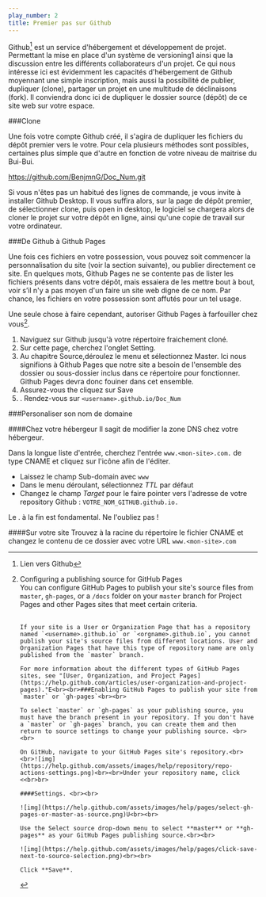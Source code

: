 ```yaml
---
play_number: 2
title: Premier pas sur Github
---
```


Github[^1] est un service d'hébergement et développement de projet. Permettant la mise en place d'un système de versioning1 ainsi que la discussion entre les différents collaborateurs d'un projet. Ce qui nous intéresse ici est évidemment les capacités d'hébergement de Github moyennant une simple inscription, mais aussi la possibilité de publier, dupliquer (clone), partager un projet en une multitude de déclinaisons (fork). Il conviendra donc ici de dupliquer le dossier source (dépôt) de ce site web sur votre espace.

###Clone

Une fois votre compte Github créé, il s'agira de dupliquer les fichiers du dépôt premier vers le votre. Pour cela plusieurs méthodes sont possibles, certaines plus simple que d'autre en fonction de votre niveau de maitrise du Bui-Bui. 

https://github.com/BenjmnG/Doc_Num.git

Si vous n'êtes pas un habitué des lignes de commande, je vous invite à installer Github Desktop. Il vous suffira alors, sur la page de dépôt premier, de sélectionner clone, puis open in desktop, le logiciel se chargera alors de cloner le projet sur votre dépôt en ligne, ainsi qu'une copie de travail sur votre ordinateur.

###De Github à Github Pages

Une fois ces fichiers en votre possession, vous pouvez soit commencer la personnalisation du site (voir la section suivante), ou publier directement ce site. En quelques mots, Github Pages ne se contente pas de lister les fichiers présents dans votre dépôt, mais essaiera de les mettre bout à bout, voir s’il n'y a pas moyen d'un faire un site web digne de ce nom. Par chance, les fichiers en votre possession sont affutés pour un tel usage.

Une seule chose à faire cependant, autoriser Github Pages à farfouiller chez vous[^2]. 

1. Naviguez sur Github jusqu'à votre répertoire fraichement cloné. 
2. Sur cette page, cherchez l'onglet Setting. 
3. Au chapitre Source,déroulez le menu et sélectionnez Master. Ici nous signifions à Github Pages que notre site a besoin de l'ensemble des dossier ou sous-dossier inclus dans ce répertoire pour fonctionner. Github Pages devra donc fouiner dans cet ensemble.
4. Assurez-vous the cliquez sur Save
5. . Rendez-vous sur `<username>.github.io/Doc_Num`

###Personaliser son nom de domaine

####Chez votre hébergeur
Il sagit de modifier la zone DNS chez votre hébergeur.

Dans la longue liste d'entrée, cherchez l'entrée  `www.<mon-site>.com.` de type CNAME et cliquez sur l'icône afin de l'éditer.

* Laissez le champ Sub-domain avec `www`
* Dans le menu déroulant, sélectionnez *TTL* par défaut
* Changez le champ *Target* pour le faire pointer vers l'adresse de votre repository Github : `VOTRE_NOM_GITHUB.github.io.`

Le . à la fin est fondamental. Ne l'oubliez pas !

####Sur votre site
Trouvez à la racine du répertoire le fichier CNAME et changez le contenu de ce dossier avec votre URL
 `www.<mon-site>.com`

[^1]: Lien vers Github

[^2]: 	Configuring a publishing source for GitHub Pages <br>
		You can configure GitHub Pages to publish your site's source files from `master`, `gh-pages`, or a `/docs` folder on your `master` branch for Project Pages and other Pages sites that meet certain criteria. <br><br>

		If your site is a User or Organization Page that has a repository named `<username>.github.io` or `<orgname>.github.io`, you cannot publish your site's source files from different locations. User and Organization Pages that have this type of repository name are only published from the `master` branch.

		For more information about the different types of GitHub Pages sites, see "[User, Organization, and Project Pages](https://help.github.com/articles/user-organization-and-project-pages)."E<br><br>###Enabling GitHub Pages to publish your site from `master` or `gh-pages`<br><br>

		To select `master` or `gh-pages` as your publishing source, you must have the branch present in your repository. If you don't have a `master` or `gh-pages` branch, you can create them and then return to source settings to change your publishing source. <br><br>

		On GitHub, navigate to your GitHub Pages site's repository.<br><br>![img](https://help.github.com/assets/images/help/repository/repo-actions-settings.png)<br><br>Under your repository name, click <<br>br>

		####Settings. <br><br>

		![img](https://help.github.com/assets/images/help/pages/select-gh-pages-or-master-as-source.png)U<br><br>

		Use the Select source drop-down menu to select **master** or **gh-pages** as your GitHub Pages publishing source.<br><br>

		![img](https://help.github.com/assets/images/help/pages/click-save-next-to-source-selection.png)<br><br>

		Click **Save**.

 
